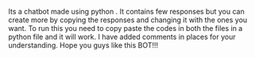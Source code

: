 Its a chatbot made using python .
It contains few responses but you can create more by copying the responses and changing it with the ones you want.
To run this you need to copy paste the codes in both the files in a python file and it will work.
I have added comments in places for your understanding.
Hope you guys like this BOT!!!
